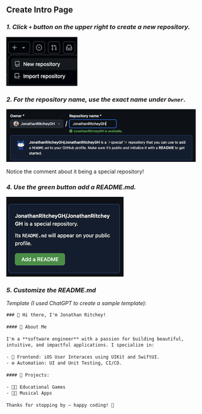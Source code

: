 ## Create Intro Page

### _1. Click `+` button on the upper right to create a new repository._

![](images/new-repository.png)

### _2. For the repository name, use the exact name under `Owner`._

![](images/use-same-name.png)

Notice the comment about it being a special repository!

### _4. Use the green button add a README.md._

![](images/add-readme.png)

### _5. Customize the README.md_

_Template (I used ChatGPT to create a sample template):_

```
### 👋 Hi there, I'm Jonathan Ritchey!

#### 🚀 About Me

I'm a **software engineer** with a passion for building beautiful, intuitive, and impactful applications. I specialize in:

- 🎨 Frontend: iOS User Interaces using UIKit and SwiftUI.
- ⚙️ Automation: UI and Unit Testing, CI/CD.

#### 💼 Projects:

- 📱🧠 Educational Games
- 🌈🎶 Musical Apps

Thanks for stopping by — happy coding! 🚀
```